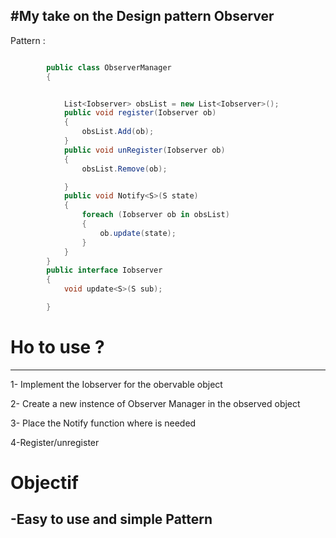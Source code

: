 #My take on the Design pattern  Observer
------------------------------------------
Pattern : 
```c#

        public class ObserverManager
        {


            List<Iobserver> obsList = new List<Iobserver>();
            public void register(Iobserver ob)
            {
                obsList.Add(ob);
            }
            public void unRegister(Iobserver ob)
            {
                obsList.Remove(ob);

            }
            public void Notify<S>(S state)
            {
                foreach (Iobserver ob in obsList)
                {
                    ob.update(state);
                }
            }
        }
        public interface Iobserver
        {
            void update<S>(S sub);

        }
```
# Ho to use ?
------------------------------------------------------

1- Implement the Iobserver for the obervable object

2- Create a new instence of Observer Manager in the observed object

3- Place the Notify function where is needed

4-Register/unregister 

# Objectif 
-Easy to use and simple Pattern
------------------------------------------------------


  
